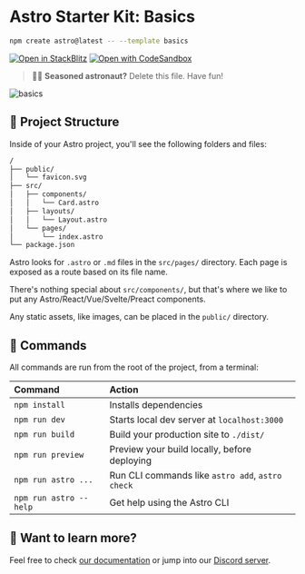 # Astro Starter Kit: Basics

```bash
npm create astro@latest -- --template basics
```

[![Open in StackBlitz][stackblitz_img]][stackblitz]
[![Open with CodeSandbox][codesandbox_img]][codesandbox]

> 🧑‍🚀 **Seasoned astronaut?** Delete this file. Have fun!

![basics][basics]

## 🚀 Project Structure

Inside of your Astro project, you'll see the following folders and files:

```bash
/
├── public/
│   └── favicon.svg
├── src/
│   ├── components/
│   │   └── Card.astro
│   ├── layouts/
│   │   └── Layout.astro
│   └── pages/
│       └── index.astro
└── package.json
```

Astro looks for `.astro` or `.md` files in the `src/pages/` directory. Each page is
exposed as a route based on its file name.

There's nothing special about `src/components/`, but that's where we like to put any
Astro/React/Vue/Svelte/Preact components.

Any static assets, like images, can be placed in the `public/` directory.

## 🧞 Commands

All commands are run from the root of the project, from a terminal:

| Command                | Action                                           |
|:-----------------------|:-------------------------------------------------|
| `npm install`          | Installs dependencies                            |
| `npm run dev`          | Starts local dev server at `localhost:3000`      |
| `npm run build`        | Build your production site to `./dist/`          |
| `npm run preview`      | Preview your build locally, before deploying     |
| `npm run astro ...`    | Run CLI commands like `astro add`, `astro check` |
| `npm run astro --help` | Get help using the Astro CLI                     |

## 👀 Want to learn more?

Feel free to check [our documentation][documentation] or jump into our
[Discord server][discord].

[basics]: https://user-images.githubusercontent.com/4677417/186188965-73453154-fdec-4d6b-9c34-cb35c248ae5b.png
[stackblitz_img]: https://developer.stackblitz.com/img/open_in_stackblitz.svg
[stackblitz]: https://stackblitz.com/github/withastro/astro/tree/latest/examples/basics
[codesandbox_img]: https://assets.codesandbox.io/github/button-edit-lime.svg
[codesandbox]: https://codesandbox.io/p/sandbox/github/withastro/astro/tree/latest/examples/basics
[documentation]: https://docs.astro.build
[discord]: https://astro.build/chat
